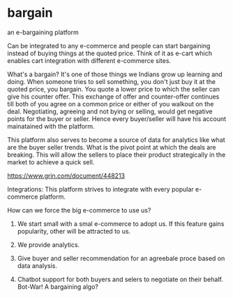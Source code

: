 # bargain
an e-bargaining platform

Can be integrated to any e-commerce and people can start bargaining instead of buying things at the quoted price.
Think of it as e-cart which enables cart integration with different e-commerce sites.

What's a bargain?
It's one of those things we Indians grow up learning and doing. When someone tries to sell something, you don't just buy it at the quoted price, you bargain.
You quote a lower price to which the seller can give his counter offer.
This exchange of offer and counter-offer continues till both of you agree on a common price or either of you walkout on the deal.
Negotiating, agreeing and not bying or selling, would get negative points for the buyer or seller.
Hence every buyer/seller will have his account mainatained with the platform.

This platform also serves to become a source of data for analytics like what are the buyer seller trends. What is the pivot point at which the deals are breaking. This will allow the sellers to place their product strategically in the market to achieve a quick sell.

https://www.grin.com/document/448213

Integrations:
This platform strives to integrate with every popular e-commerce platform.

How can we force the big e-commerce to use us?
1. We start small with a smal e-commerce to adopt us. If this feature gains popularity, other will be attracted to us.

2. We provide analytics.

3. Give buyer and seller recommendation for an agreebale proce based on data analysis.

4. Chatbot support for both buyers and selers to negotiate on their behalf. Bot-War! A bargaining algo?